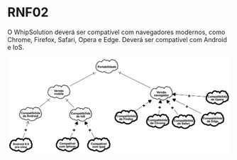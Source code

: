 # RNF02

O WhipSolution deverá ser compatível com navegadores modernos, como Chrome, Firefox, Safari, Opera e Edge. Deverá ser compatível com Android e IoS.

<img src="https://github.com/HiltonThallyson/DIM0511_Engenharia_Requisitos_2024.2/blob/main/Documenta%C3%A7%C3%A3o/Assets/ModeloPortabilidade.png" style="background-color:white">